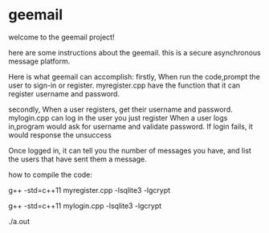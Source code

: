 # geemail
welcome to the geemail project!



here are some instructions about the geemail.
this is a secure asynchronous message platform. 

Here is what geemail can accomplish:
firstly, When run the code,prompt the user to sign-in or register.
myregister.cpp have the function that it can register username and password.

secondly, When a user registers, get their username and password.
mylogin.cpp can log in the user you just register
When a user logs in,program would ask for username and validate password. 
If login fails, it would response the unsuccess 

Once logged in, it can tell you the number of messages you have, 
and list the users that have sent them a message. 

how to compile the code:

g++ -std=c++11 myregister.cpp -lsqlite3 -lgcrypt

g++ -std=c++11 mylogin.cpp -lsqlite3 -lgcrypt

 ./a.out
 
